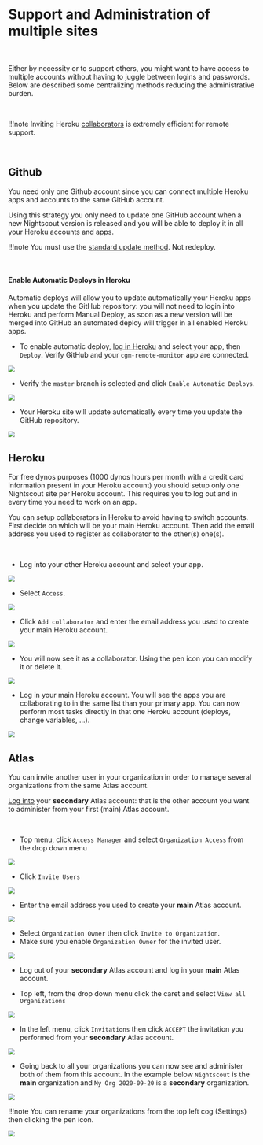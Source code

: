 # Support and Administration of multiple sites

</br>

Either by necessity or to support others, you might want to have access to multiple accounts without having to juggle between logins and passwords. Below are described some centralizing methods reducing the administrative burden.

</br>

!!!note
    Inviting Heroku [collaborators](./#heroku) is extremely efficient for remote support.

</br>

## Github

You need only one Github account since you can connect multiple Heroku apps and accounts to the same GitHub account.

Using this strategy you only need to update one GitHub account when a new Nightscout version is released and you will be able to deploy it in all your Heroku accounts and apps.

!!!note
    You must use the [standard update method](../../update/update/). Not redeploy.

</br>

#### Enable Automatic Deploys in Heroku

Automatic deploys will allow you to update automatically your Heroku apps when you update the GitHub repository: you will not need to login into Heroku and perform Manual Deploy, as soon as a new version will be merged into GitHub an automated deploy will trigger in all enabled Heroku apps.

- To enable automatic deploy, [log in Heroku](https://dashboard.heroku.com/apps/) and select your app, then `Deploy`. Verify GitHub and your `cgm-remote-monitor` app are connected.

<img src="../img/MultiNS06.png" style="zoom:80%;" >

</br>

- Verify the `master` branch is selected and click `Enable Automatic Deploys`.

<img src="../img/MultiNS04.png" style="zoom:80%;" >

</br>

- Your Heroku site will update automatically every time you update the GitHub repository.

<img src="../img/MultiNS05.png" style="zoom:80%;" >

</br>

## Heroku

For free dynos purposes (1000 dynos hours per month with a credit card information present in your Heroku account) you should setup only one Nightscout site per Heroku account. This requires you to log out and in every time you need to work on an app.

You can setup collaborators in Heroku to avoid having to switch accounts. First decide on which will be your main Heroku account. Then add the email address you used to register as collaborator to the other(s) one(s).

</br>

- Log into your other Heroku account and select your app.  

<img src="../img/MultiNS00.png" style="zoom:80%;" >

</br>

-  Select `Access`.

<img src="../img/MultiNS01.png" style="zoom:80%;" >

</br>

- Click `Add collaborator` and enter the email address you used to create your main Heroku account.

<img src="../img/MultiNS02.png" style="zoom:80%;" >

</br>

- You will now see it as a collaborator. Using the pen icon you can modify it or delete it.

<img src="../img/MultiNS03.png" style="zoom:80%;" >

</br>

- Log in your main Heroku account. You will see the apps you are collaborating to in the same list than your primary app. You can now perform most tasks directly in that one Heroku account (deploys, change variables, ...).

<img src="../img/MultiNS07.png" style="zoom:80%;" >

</br>

## Atlas

You can invite another user in your organization in order to manage several organizations from the same Atlas account.

[Log into](https://account.mongodb.com/account/login) your **secondary** Atlas account: that is the other account you want to administer from your first (main) Atlas account.

</br>

- Top menu, click `Access Manager` and select `Organization Access` from the drop down menu

<img src="../img/MultiNS08.png" style="zoom:80%;" >

</br>

- Click `Invite Users`

<img src="../img/MultiNS09.png" style="zoom:80%;" >

</br>

- Enter the email address you used to create your **main** Atlas account.

<img src="../img/MultiNS10.png" style="zoom:80%;" >

</br>

- Select `Organization Owner` then click `Invite to Organization`.
- Make sure you enable `Organization Owner` for the invited user.

<img src="../img/MultiNS11.png" style="zoom:80%;" >

</br>

- Log out of your **secondary** Atlas account and log in your **main** Atlas account.

- Top left, from the drop down menu click the caret and select `View all Organizations`

<img src="../img/MultiNS12.png" style="zoom:80%;" >

</br>

- In the left menu, click `Invitations` then click `ACCEPT` the invitation you performed from your **secondary** Atlas account.

<img src="../img/MultiNS13.png" style="zoom:80%;" >

</br>

- Going back to all your organizations you can now see and administer both of them from this account. In the example below `Nightscout` is the **main** organization and `My Org 2020-09-20` is a **secondary** organization.

<img src="../img/MultiNS14.png" style="zoom:80%;" >

</br>

!!!note
    You can rename your organizations from the top left cog (Settings) then clicking the pen icon.

<img src="../img/MultiNS15.png" style="zoom:80%;" >



